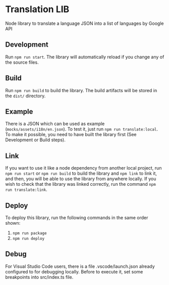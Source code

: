 # Translation LIB

Node library to translate a language JSON into a list of languages ​​by Google API

## Development

Run `npm run start`. The library will automatically reload if you change any of the source files.

## Build

Run `npm run build` to build the library. The build artifacts will be stored in the `dist/` directory.

## Example

There is a JSON which can be used as example (`mocks/assets/i18n/en.json`). To test it, just run
`npm run translate:local`. To make it possible, you need to have built the library first (See Development or Build steps).

## Link

If you want to use it like a node dependency from another local project, run `npm run start` or `npm run build` to build the library and `npm link` to link it, and then, you will be able to use the library from anywhere locally. If you wish to check that the library was linked correctly, run the command `npm run translate:link`.

## Deploy

To deploy this library, run the following commands in the same order shown:

1. `npm run package`
2. `npm run deploy`

## Debug

For Visual Studio Code users, there is a file .vscode/launch.json already configured to for debugging locally. Before to execute it, set some breakpoints into src/index.ts file.
